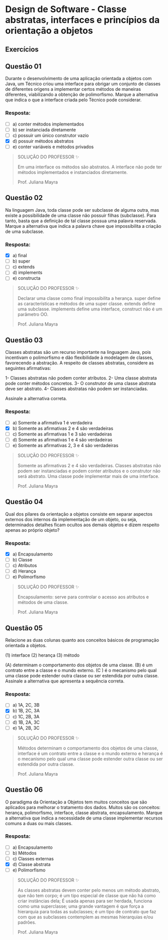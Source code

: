 # Design de Software - Classe abstratas, interfaces e princípios da orientação a objetos

## Exercícios


## Questão 01 
Durante o desenvolvimento de uma aplicação orientada a objetos com Java, um Técnico criou uma interface para obrigar um conjunto de classes de diferentes origens a implementar certos métodos de maneiras diferentes, viabilizando a obtenção de polimorfismo.
​Marque a alternativa que indica o que a interface criada pelo Técnico pode considerar.

### Resposta:
- [ ] a) conter métodos implementados
- [ ] b) ser instanciada diretamente
- [ ] c) possuir um único construtor vazio
- [x] d) possuir métodos abstratos
- [ ] e) conter variáveis e métodos privados

> SOLUÇÃO DO PROFESSOR ✨
>
> Em uma interface os métodos são abstratos.
> ​A interface não pode ter métodos implementados e instanciados diretamente.​
> 
> Prof. Juliana Mayra

## Questão 02 
​Na linguagem Java, toda classe pode ser subclasse de alguma outra, mas existe a possibilidade de uma classe não possuir filhas (subclasse). Para tanto, basta que a definição de tal classe possua uma palavra reservada.
​Marque a alternativa que indica a palavra chave que impossibilita a criação de uma subclasse.

### Resposta:
- [x] a) ​final
- [ ] b) ​super
- [ ] c) ​extends
- [ ] d) ​implements
- [ ] e) ​constructa

> SOLUÇÃO DO PROFESSOR ✨
>
> ​Declarar uma classe como final impossibilita a herança.
>  ​super define as características e métodos de uma super classe. extends define uma subclasse. implements define uma interface, construct não é um parâmetro OO.​
> 
> Prof. Juliana Mayra


## Questão 03 
Classes abstratas são um recurso importante na linguagem Java, pois incentivam o polimorfismo e dão flexibilidade à modelagem de classes, favorecendo a abstração. A respeito de classes abstratas, considere as seguintes afirmativas:

1- Classes abstratas não podem conter atributos.
2- Uma classe abstrata pode conter métodos concretos.
3- O construtor de uma classe abstrata deve ser abstrato.
4- Classes abstratas não podem ser instanciadas.

Assinale a alternativa correta.
### Resposta:
- [ ] a) ​Somente a afirmativa 1 é verdadeira
- [x] b) Somente as afirmativas 2 e 4 são verdadeiras
- [ ] c) ​Somente as afirmativas 1 e 3 são verdadeiras
- [ ] d) ​Somente as afirmativas 1 e 4 são verdadeiras
- [ ] e) ​Somente as afirmativas 2, 3 e 4 são verdadeiras

> SOLUÇÃO DO PROFESSOR ✨
>
> Somente as afirmativas 2 e 4 são verdadeiras. Classes abstratas não podem ser instanciadas e podem conter atributos e o construtor não será abstrato. Uma classe pode implementar mais de uma interface.
>
> Prof. Juliana Mayra


## Questão 04 
Qual dos pilares da orientação a objetos consiste em separar aspectos externos dos internos da implementação de um objeto, ou seja, determinados detalhes ficam ocultos aos demais objetos e dizem respeito apenas ao próprio objeto?
### Resposta:
- [x] a) Encapsulamento
- [ ] b) Classe
- [ ] c) Atributos
- [ ] d) Herança
- [ ] e) Polimorfismo

> SOLUÇÃO DO PROFESSOR ✨
>
> Encapsulamento: serve para controlar o acesso aos atributos e métodos de uma classe.
>
> Prof. Juliana Mayra

## Questão 05 
Relacione as duas colunas quanto aos conceitos básicos de programação orientada a objetos.

(1) interface
(2) herança
(3) método

(A) determinam o comportamento dos objetos de uma classe.
(B) é um contrato entre a classe e o mundo externo.
(C ) é o mecanismo pelo qual uma classe pode estender outra classe ou ser estendida por outra classe.
Assinale a alternativa que apresenta a sequência correta.
### Resposta:
- [ ] a) ​1A, 2C, 3B
- [x] b) ​1B, 2C, 3A
- [ ] c) ​1C, 2B, 3A
- [ ] d) ​1B, 2A, 3C
- [ ] e) ​1A, 2B, 3C

> SOLUÇÃO DO PROFESSOR ✨
>
> Métodos determinam o comportamento dos objetos de uma classe, interface é um contrato entre a classe e o mundo externo e herança é o mecanismo pelo qual uma classe pode estender outra classe ou ser estendida por outra classe.
>
> Prof. Juliana Mayra

## Questão 06 
​O paradigma da Orientação a Objetos tem muitos conceitos que são aplicados para melhorar o tratamento dos dados. Muitos são os conceitos: herança, polimorfismo, interface, classe abstrata, encapsulamento. Marque a alternativa que indica a necessidade de uma classe implementar recursos comuns a duas ou mais classes.
### Resposta:
- [ ] a) ​Encapsulamento
- [ ] b) ​Métodos
- [ ] c) Classes externas
- [x] d) Classe abstrata
- [ ] e) Polimorfismo

> SOLUÇÃO DO PROFESSOR ✨
>
> ​As classes abstratas devem conter pelo menos um método abstrato, que não tem corpo; é um tipo especial de classe que não há como criar instâncias dela; É usada apenas para ser herdada, funciona como uma superclasse; uma grande vantagem é que força a hierarquia para todas as subclasses; é um tipo de contrato que faz com que as subclasses contemplem as mesmas hierarquias e/ou padrões.​
>
> Prof. Juliana Mayra